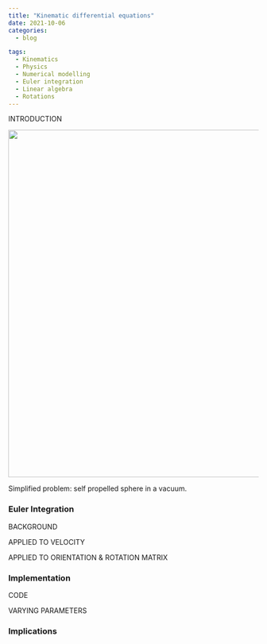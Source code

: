 ```yaml
---
title: "Kinematic differential equations"
date: 2021-10-06
categories:
  - blog

tags:
  - Kinematics
  - Physics
  - Numerical modelling
  - Euler integration
  - Linear algebra
  - Rotations
---
```



INTRODUCTION

<p align="center">
  <img src="/assets/images/Kinematic-Differential-Equations/EYECATCHINGGIFOFBALLINMOTION" width="700">
</p>

Simplified problem: self propelled sphere in a vacuum.

### Euler Integration

BACKGROUND

APPLIED TO VELOCITY

APPLIED TO ORIENTATION & ROTATION MATRIX

### Implementation

CODE

VARYING PARAMETERS

### Implications



